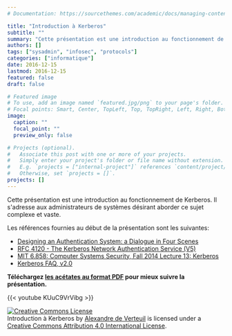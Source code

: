 ```yaml
---
# Documentation: https://sourcethemes.com/academic/docs/managing-content/

title: "Introduction à Kerberos"
subtitle: ""
summary: "Cette présentation est une introduction au fonctionnement de Kerberos. Il s'adresse aux administrateurs de systèmes désirant aborder ce sujet complexe et vaste."
authors: []
tags: ["sysadmin", "infosec", "protocols"]
categories: ["informatique"]
date: 2016-12-15
lastmod: 2016-12-15
featured: false
draft: false

# Featured image
# To use, add an image named `featured.jpg/png` to your page's folder.
# Focal points: Smart, Center, TopLeft, Top, TopRight, Left, Right, BottomLeft, Bottom, BottomRight.
image:
  caption: ""
  focal_point: ""
  preview_only: false

# Projects (optional).
#   Associate this post with one or more of your projects.
#   Simply enter your project's folder or file name without extension.
#   E.g. `projects = ["internal-project"]` references `content/project/deep-learning/index.md`.
#   Otherwise, set `projects = []`.
projects: []
---
```


Cette présentation est une introduction au fonctionnement de Kerberos.
Il s'adresse aux administrateurs de systèmes désirant aborder ce sujet complexe et vaste.

Les références fournies au début de la présentation sont les suivantes:

* [Designing an Authentication System: a Dialogue in Four Scenes](https://web.mit.edu/kerberos/dialogue.html)
* [RFC 4120 - The Kerberos Network Authentication Service (V5)](https://tools.ietf.org/html/rfc4120)
* [MIT 6.858: Computer Systems Security, Fall 2014 Lecture 13: Kerberos](https://www.youtube.com/watch?v=bcWxLl8x33c)
* [Kerberos FAQ, v2.0](http://www.faqs.org/faqs/kerberos-faq/general/)

**Téléchargez [les acétates au format PDF]({filename}/files/Kerberos.pdf) pour mieux suivre la présentation.**

{{< youtube KUuC9VrVibg >}}

<a rel="license" href="http://creativecommons.org/licenses/by/4.0/"><img alt="Creative Commons License" style="border-width:0" src="https://i.creativecommons.org/l/by/4.0/88x31.png" /></a><br /><span xmlns:dct="http://purl.org/dc/terms/" property="dct:title">Introduction à Kerberos</span> by <a xmlns:cc="http://creativecommons.org/ns#" href="https://alexandre.deverteuil.net/" property="cc:attributionName" rel="cc:attributionURL">Alexandre de Verteuil</a> is licensed under a <a rel="license" href="http://creativecommons.org/licenses/by/4.0/">Creative Commons Attribution 4.0 International License</a>.
